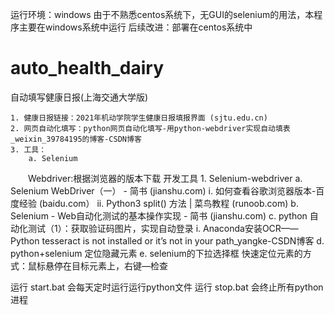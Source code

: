 ﻿运行环境：windows
由于不熟悉centos系统下，无GUI的selenium的用法，本程序主要在windows系统中运行
后续改进：部署在centos系统中
# auto_health_dairy
自动填写健康日报(上海交通大学版)

	1. 健康日报链接：2021年机动学院学生健康日报填报界面 (sjtu.edu.cn)
	2. 网页自动化填写：python网页自动化填写-用python-webdriver实现自动填表_weixin_39784195的博客-CSDN博客
	3. 工具：
		a. Selenium
　　Webdriver:根据浏览器的版本下载
	开发工具
	1. Selenium-webdriver
		a. Selenium WebDriver（一） - 简书 (jianshu.com)
			i. 如何查看谷歌浏览器版本-百度经验 (baidu.com）
			ii. Python3 split() 方法 | 菜鸟教程 (runoob.com)
		b. Selenium - Web自动化测试的基本操作实现 - 简书 (jianshu.com)
		c. python 自动化测试（1）：获取验证码图片，实现自动登录
			i. Anaconda安装OCR——Python tesseract is not installed or it’s not in your path_yangke-CSDN博客
		d. python+selenium 定位隐藏元素
		e. selenium的下拉选择框
快速定位元素的方式：鼠标悬停在目标元素上，右键—检查

运行 start.bat 会每天定时运行运行python文件
运行 stop.bat 会终止所有python进程

